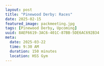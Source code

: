 ```yaml
---
layout: post
title: "Pinewood Derby: Races"
date: 2025-02-15
featured_image: packmeeting.jpg
tags: [Pinewood Derby, Upcoming]
uuid: 8AEF6619-3AC6-401C-87BB-5DE6AC692B34
meta:
  date: 2025-03-22
  time: 9:30 AM
  duration: 150 minutes
  location: HSS Gym
---
```


